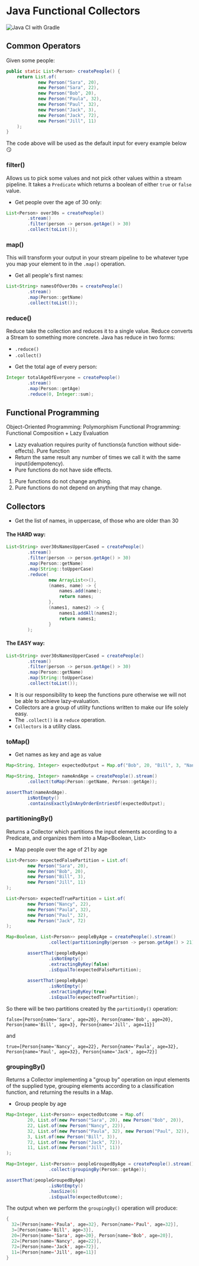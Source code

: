 # Java Functional Collectors

![Java CI with Gradle](https://github.com/Artemas-Muzanenhamo/java-functional-collectors/workflows/Java%20CI%20with%20Gradle/badge.svg?branch=develop)

## Common Operators

Given some people:

```java
public static List<Person> createPeople() {
    return List.of(
            new Person("Sara", 20),
            new Person("Sara", 22),
            new Person("Bob", 20),
            new Person("Paula", 32),
            new Person("Paul", 32),
            new Person("Jack", 3),
            new Person("Jack", 72),
            new Person("Jill", 11)
    );
}
```

The code above will be used as the default input for every example below :smirk:

### filter()
Allows us to pick some values and not pick
other values within a stream pipeline.
It takes a `Predicate` which returns a boolean 
of either `true` or `false` value.

* Get people over the age of 30 only:

```java
List<Person> over30s = createPeople()
        .stream()
        .filter(person -> person.getAge() > 30)
        .collect(toList());
```

### map()
This will transform your output in your stream pipeline to be whatever
type you map your element to in the `.map()` operation.

* Get all people's first names:

```java
List<String> namesOfOver30s = createPeople()
        .stream()
        .map(Person::getName)
        .collect(toList());
```

### reduce()
Reduce take the collection and reduces it to a single value.
Reduce converts a Stream to something more concrete.
Java has reduce in two forms: 
- `.reduce()`
- `.collect()`

* Get the total age of every person:

```java
Integer totalAgeOfEveryone = createPeople()
        .stream()
        .map(Person::getAge)
        .reduce(0, Integer::sum);
``` 

## Functional Programming

Object-Oriented Programming: Polymorphism
Functional Programming: Functional Composition + Lazy Evaluation
- Lazy evaluation requires purity of functions(a function without side-effects).
Pure function
- Return the same result any number of times we call it with the same input(idempotency).
- Pure functions do not have side effects.

1. Pure functions do not change anything.
2. Pure functions do not depend on anything that may change. 

## Collectors

* Get the list of names, in uppercase, of those who are older than 30

#### The HARD way: 
```java
List<String> over30sNamesUpperCased = createPeople()
        .stream()
        .filter(person -> person.getAge() > 30)
        .map(Person::getName)
        .map(String::toUpperCase)
        .reduce(
                new ArrayList<>(),
                (names, name) -> {
                    names.add(name);
                    return names;
                },
                (names1, names2) -> {
                    names1.addAll(names2);
                    return names1;
                }
        );
``` 

#### The EASY way:
```java
List<String> over30sNamesUpperCased = createPeople()
        .stream()
        .filter(person -> person.getAge() > 30)
        .map(Person::getName)
        .map(String::toUpperCase)
        .collect(toList());
```

- It is our responsibility to keep the functions pure otherwise we will not be able to
achieve lazy-evaluation.
- Collectors are a group of utility functions written to make our life solely easy.
- The `.collect()` is a `reduce` operation.
- `Collectors` is a utility class.

### toMap()

* Get names as key and age as value

```java
Map<String, Integer> expectedOutput = Map.of("Bob", 20, "Bill", 3, "Nancy", 22, "Sara", 20, "Paula", 32, "Jack", 72, "Jill", 11, "Paul", 32);

Map<String, Integer> nameAndAge = createPeople().stream()
        .collect(toMap(Person::getName, Person::getAge));

assertThat(nameAndAge).
        isNotEmpty()
        .containsExactlyInAnyOrderEntriesOf(expectedOutput);
```

### partitioningBy()

 Returns a Collector which partitions the input elements according to a Predicate, and organizes them into a Map<Boolean, List<T>>

* Map people over the age of 21 by age

```java
List<Person> expectedFalsePartition = List.of(
        new Person("Sara", 20),
        new Person("Bob", 20),
        new Person("Bill", 3),
        new Person("Jill", 11)
);

List<Person> expectedTruePartition = List.of(
        new Person("Nancy", 22),
        new Person("Paula", 32),
        new Person("Paul", 32),
        new Person("Jack", 72)
);

Map<Boolean, List<Person>> peopleByAge = createPeople().stream()
                .collect(partitioningBy(person -> person.getAge() > 21));

        assertThat(peopleByAge)
                .isNotEmpty()
                .extractingByKey(false)
                .isEqualTo(expectedFalsePartition);
        
        assertThat(peopleByAge)
                .isNotEmpty()
                .extractingByKey(true)
                .isEqualTo(expectedTruePartition);
```

So there will be two partitions created by the `partitionBy()` operation: 

`false=[Person{name='Sara', age=20}, Person{name='Bob', age=20}, Person{name='Bill', age=3}, Person{name='Jill', age=11}]`

and

`true=[Person{name='Nancy', age=22}, Person{name='Paula', age=32}, Person{name='Paul', age=32}, Person{name='Jack', age=72}]`

### groupingBy()

Returns a Collector implementing a "group by" operation on input elements of the supplied type, 
grouping elements according to a classification function, and returning the results in a  Map.

* Group people by age

```java
Map<Integer, List<Person>> expectedOutcome = Map.of(
        20, List.of(new Person("Sara", 20), new Person("Bob", 20)),
        22, List.of(new Person("Nancy", 22)),
        32, List.of(new Person("Paula", 32), new Person("Paul", 32)),
        3, List.of(new Person("Bill", 3)),
        72, List.of(new Person("Jack", 72)),
        11, List.of(new Person("Jill", 11))
);

Map<Integer, List<Person>> peopleGroupedByAge = createPeople().stream()
                .collect(groupingBy(Person::getAge));

assertThat(peopleGroupedByAge)
                .isNotEmpty()
                .hasSize(6)
                .isEqualTo(expectedOutcome);
```

The output when we perform the `groupingBy()` operation will produce: 

```java
{
  32=[Person{name='Paula', age=32}, Person{name='Paul', age=32}],
  3=[Person{name='Bill', age=3}],
  20=[Person{name='Sara', age=20}, Person{name='Bob', age=20}],
  22=[Person{name='Nancy', age=22}],
  72=[Person{name='Jack', age=72}],
  11=[Person{name='Jill', age=11}]
}
```
